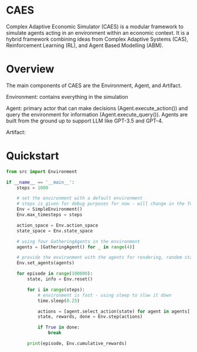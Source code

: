 # CAES
Complex Adaptive Economic Simulator (CAES) is a modular framework to simulate agents acting in an environment within an economic context. It is a hybrid framework combining ideas from Complex Adaptive Systems (CAS), Reinforcement Learning (RL), and Agent Based Modelling  (ABM).

# Overview
The main components of CAES are the Environment, Agent, and Artifact. 

Environment: contains everything in the simulation

Agent: primary actor that can make decisions (Agent.execute_action()) and query the environment for information (Agent.execute_query()). Agents are built from the ground up to support LLM like GPT-3.5 and GPT-4. 

Artifact: 


# Quickstart

```Python
from src import Environment

if __name__ == '__main__':
    steps = 1000

    # set the environment with a default environment
    # steps is given for debug purposes for now - will change in the future
    Env = SimpleEnvironment()
    Env.max_timesteps = steps

    action_space = Env.action_space
    state_space = Env.state_space

    # using four GatheringAgents in the environment
    agents = [GatheringAgent() for _ in range(4)]

    # provide the environment with the agents for rendering, random starting states, trading, etc
    Env.set_agents(agents)

    for episode in range(100000):
        state, info = Env.reset()

        for i in range(steps):
            # environment is fast - using sleep to slow it down
            time.sleep(0.25)

            actions = [agent.select_action(state) for agent in agents]
            state, rewards, done = Env.step(actions)

            if True in done:
                break

        print(episode, Env.cumulative_rewards)
```
